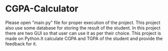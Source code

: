 # CGPA-Calculator
Please open "main.py" file for proper execution of the project.
This project also use some database for storing the result of the student.
In this project there are two GUI so that user can use it as per their choice.
This project is made on Python.It calculate CGPA and TGPA of the student and provide the feedback for it.
